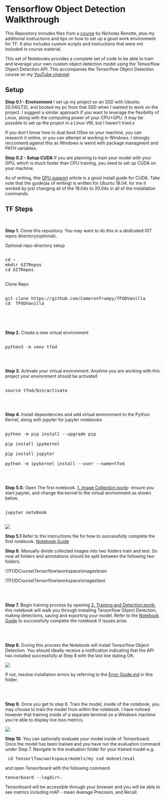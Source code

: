 
# Tensorflow Object Detection Walkthrough

This Repository includes files from a [course](https://github.com/nicknochnack/TFODCourse) by Nicholas Renotte, plus my additional instructions and tips on how to set up a good work environment for TF. It also includes custom scripts and instructions that were not included in course material.

This set of Notebooks provides a complete set of code to be able to train and leverage your own custom object detection model using the Tensorflow Object Detection API. This accompanies the Tensorflow Object Detection course on my [YouTube channel](https://www.youtube.com/c/nicholasrenotte).

## Setup

**Step 0.1 - Environment**
I set up my project on an SSD with Ubuntu 20.04(LTS), and booted my pc from that SSD when I wanted to work on the project. I suggest a similar approach if you want to leverage the flexibility of Linux, along with the computing power of your CPU+GPU. It may be possible to set up the project in a Linux VM, but I haven't tried.s

If you don't know how to dual boot OSes on your machine, you can research it online, or you can attempt at working in Windows. I strongly reccomend against this as Windows is weird with package managment and PATH variables.

**Step 0.2 - Setup CUDA**
If you are planning to train your model with your GPU, which is much faster than CPU training, you need to set up CUDA on your machine.

As of writing, this [GPU support](https://www.tensorflow.org/install/gpu) article is a good install guide for CUDA. Take note that the guide(as of writing) is written for Ubuntu 18.04. for me it worked by just changing all of the 18.04s to 20.04s in all of the installation commands.

## TF Steps

<br  />

**Step 1.** Clone this repository. You may want to do this in a dedicated GIT repos directory(optional).

Optional repo directory setup
<pre>

cd ~
mkdir GITRepos
cd GITRepos

</pre>
Clone Repo
<pre>

git clone https://github.com/CameronTrumpy/TFODVanilla
cd  TFODVanilla

</pre>
<br/><br/>

**Step 2.** Create a new virtual environment

<pre>

python3 -m venv tfod

</pre>

<br/>

**Step 3.** Activate your virtual environment. Anytime you are working with this project your environment should be activated

<pre>

source tfod/bin/activate

</pre>

<br/>

**Step 4.** Install dependencies and add virtual environment to the Python Kernel, along with jupyter for jupyter notebooks

<pre>

python -m pip install --upgrade pip

pip install ipykernel

pip install jupyter

python -m ipykernel install --user --name=tfod

</pre>

<br/>

**Step 5.0.** Open The first notebook. [1. Image Collection.ipynb](https://github.com/CameronTrumpy/TFODVanilla/blob/master/1.%20Image%20Collection.ipynb)- ensure you start jupyter, and change the kernel to the virtual environment as shown below.

<pre>

jupyter notebook

</pre>

<img  src="https://i.imgur.com/8yac6Xl.png">

<br/>

**Step 5.1** Refer to the instructions file for how to successfully complete the first notebook. [Notebook Guide](https://github.com/CameronTrumpy/TFODVanilla/blob/master/NotebookGuide.md) 

**Step 6.** Manually divide collected images into two folders train and test. So now all folders and annotations should be split between the following two folders. <br/>

\TFODCourse\Tensorflow\workspace\images\train<br  />

\TFODCourse\Tensorflow\workspace\images\test

<br/><br/>

**Step 7.** Begin training process by opening  [2. Training and Detection.ipynb](https://github.com/CameronTrumpy/TFODVanilla/blob/master/2.%20Training%20and%20Detection.ipynb), this notebook will walk you through installing Tensorflow Object Detection, making detections, saving and exporting your model. Refer to the  [Notebook Guide](https://github.com/CameronTrumpy/TFODVanilla/blob/master/NotebookGuide.md) to successfully complete the notebook if issues arise.

<br  /><br/>

**Step 8.** During this process the Notebook will install Tensorflow Object Detection. You should ideally receive a notification indicating that the API has installed successfully at Step 8 with the last line stating OK.

<img  src="https://i.imgur.com/FSQFo16.png">

If not, resolve installation errors by referring to the <a  href="https://github.com/nicknochnack/TFODCourse/blob/main/README.md">Error Guide.md</a> in this folder.

<br  />  <br/>

**Step 9.** Once you get to step 6. Train the model, inside of the notebook, you may choose to train the model from within the notebook. I have noticed however that training inside of a separate terminal on a Windows machine you're able to display live loss metrics.

<img  src="https://i.imgur.com/K0wLO57.png">

<br  />

**Step 10.** You can optionally evaluate your model inside of Tensorboard. Once the model has been trained and you have run the evaluation command under Step 7. Navigate to the evaluation folder for your trained model e.g.

<pre> cd Tensorlfow/workspace/models/my_ssd_mobnet/eval</pre>

and open Tensorboard with the following command

<pre>tensorboard --logdir=. </pre>

Tensorboard will be accessible through your browser and you will be able to see metrics including mAP - mean Average Precision, and Recall.

<br  />